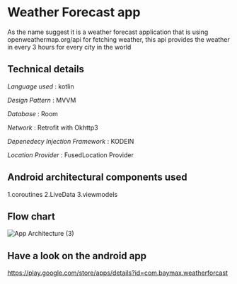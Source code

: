 # Weather Forecast app

As the name suggest it is a weather forecast application that is using openweathermap.org/api for fetching weather, this api provides the weather in every 3 hours for every city in the world



## Technical details

*Language used* : kotlin

*Design Pattern* : MVVM

*Database* : Room

*Network* : Retrofit with Okhttp3 

*Depenedecy Injection Framework* : KODEIN

*Location Provider* : FusedLocation Provider


## Android architectural components used

1.coroutines
2.LiveData
3.viewmodels


## Flow chart

![App Architecture (3)](https://user-images.githubusercontent.com/24757345/84696274-e19fe200-af69-11ea-91dd-f0d81238be11.png)



## Have a look on the android app

https://play.google.com/store/apps/details?id=com.baymax.weatherforcast

